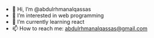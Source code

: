 - 👋 Hi, I’m @abdulrhmanalqassas
- 👀 I’m interested in web programming
- 🌱 I’m currently learning react
- 📫 How to reach me: 
abdulrhmanalqassas@gmail.com

<!---
abdulrhmanalqassas/abdulrhmanalqassas is a ✨ special ✨ repository because its `README.md` (this file) appears on your GitHub profile.
You can click the Preview link to take a look at your changes.
--->
